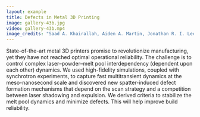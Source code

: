 ```yaml
---
layout: example
title: Defects in Metal 3D Printing
image: gallery-43b.jpg
video: gallery-43b.mp4
image_credits: "Saad A. Khairallah, Aiden A. Martin, Jonathan R. I. Lee, Gabe Guss, Nicholas P. Calta, Joshua A. Hammons, Michael H. Nielsen, Kevin Chaput, Edwin Schwalbach, Megna N. Shah, Michael G. Chapman, Trevor M. Willey, Alexander M. Rubenchik, Andrew T. Anderson,Y. Morris Wang, Manyalibo J. Matthews, Wayne E. King"
---
```

State-of-the-art metal 3D printers promise to revolutionize manufacturing, yet
they have not reached optimal operational reliability. The challenge is to
control complex laser–powder–melt pool interdependency (dependent upon each
other) dynamics. We used high-fidelity simulations, coupled with synchrotron
experiments, to capture fast multitransient dynamics at the meso-nanosecond
scale and discovered new spatter-induced defect formation mechanisms that depend
on the scan strategy and a competition between laser shadowing and expulsion. We
derived criteria to stabilize the melt pool dynamics and minimize defects. This
will help improve build reliability.
